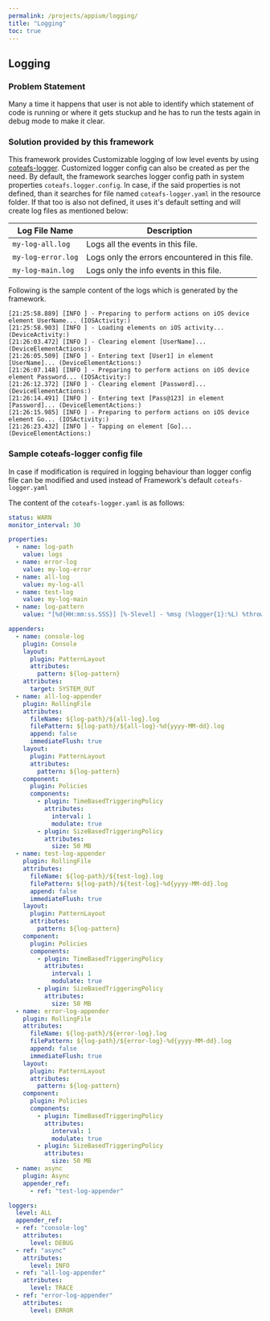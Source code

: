 ```yaml
---
permalink: /projects/appium/logging/
title: "Logging"
toc: true
---
```

## Logging

### Problem Statement

Many a time it happens that user is not able to identify which statement of code is running or where it gets stuckup and he has to run the tests again in debug mode to make it clear.

### Solution provided by this framework

This framework provides Customizable logging of low level events by using [coteafs-logger](https://github.com/WasiqB/coteafs-logger). Customized logger config can also be created as per the need. By default, the framework searches logger config path in system properties `coteafs.logger.config`. In case, if the said properties is not defined, than it searches for file named `coteafs-logger.yaml` in the resource folder. If that too is also not defined, it uses it's default setting and will create log files as mentioned below:

Log File Name | Description
--------------|-------------
`my-log-all.log` | Logs all the events in this file.
`my-log-error.log` | Logs only the errors encountered in this file.
`my-log-main.log` | Logs only the info events in this file.

Following is the sample content of the logs which is generated by the framework.

```terminal
[21:25:58.889] [INFO ] - Preparing to perform actions on iOS device element UserName... (IOSActivity:)
[21:25:58.903] [INFO ] - Loading elements on iOS activity... (DeviceActivity:)
[21:26:03.472] [INFO ] - Clearing element [UserName]... (DeviceElementActions:)
[21:26:05.509] [INFO ] - Entering text [User1] in element [UserName]... (DeviceElementActions:)
[21:26:07.148] [INFO ] - Preparing to perform actions on iOS device element Password... (IOSActivity:)
[21:26:12.372] [INFO ] - Clearing element [Password]... (DeviceElementActions:)
[21:26:14.491] [INFO ] - Entering text [Pass@123] in element [Password]... (DeviceElementActions:)
[21:26:15.985] [INFO ] - Preparing to perform actions on iOS device element Go... (IOSActivity:)
[21:26:23.432] [INFO ] - Tapping on element [Go]... (DeviceElementActions:)
```

### Sample coteafs-logger config file

In case if modification is required in logging behaviour than logger config file can be modified and used instead of Framework's default `coteafs-logger.yaml`

The content of the `coteafs-logger.yaml` is as follows:

```yaml
status: WARN
monitor_interval: 30

properties:
  - name: log-path
    value: logs
  - name: error-log
    value: my-log-error
  - name: all-log
    value: my-log-all
  - name: test-log
    value: my-log-main
  - name: log-pattern
    value: "[%d{HH:mm:ss.SSS}] [%-5level] - %msg (%logger{1}:%L) %throwable{short.message}%n"

appenders:
  - name: console-log
    plugin: Console
    layout:
      plugin: PatternLayout
      attributes:
        pattern: ${log-pattern}
    attributes:
      target: SYSTEM_OUT
  - name: all-log-appender
    plugin: RollingFile
    attributes:
      fileName: ${log-path}/${all-log}.log
      filePattern: ${log-path}/${all-log}-%d{yyyy-MM-dd}.log
      append: false
      immediateFlush: true
    layout:
      plugin: PatternLayout
      attributes:
        pattern: ${log-pattern}
    component:
      plugin: Policies
      components:
        - plugin: TimeBasedTriggeringPolicy
          attributes:
            interval: 1
            modulate: true
        - plugin: SizeBasedTriggeringPolicy
          attributes:
            size: 50 MB
  - name: test-log-appender
    plugin: RollingFile
    attributes:
      fileName: ${log-path}/${test-log}.log
      filePattern: ${log-path}/${test-log}-%d{yyyy-MM-dd}.log
      append: false
      immediateFlush: true
    layout:
      plugin: PatternLayout
      attributes:
        pattern: ${log-pattern}
    component:
      plugin: Policies
      components:
        - plugin: TimeBasedTriggeringPolicy
          attributes:
            interval: 1
            modulate: true
        - plugin: SizeBasedTriggeringPolicy
          attributes:
            size: 50 MB
  - name: error-log-appender
    plugin: RollingFile
    attributes:
      fileName: ${log-path}/${error-log}.log
      filePattern: ${log-path}/${error-log}-%d{yyyy-MM-dd}.log
      append: false
      immediateFlush: true
    layout:
      plugin: PatternLayout
      attributes:
        pattern: ${log-pattern}
    component:
      plugin: Policies
      components:
        - plugin: TimeBasedTriggeringPolicy
          attributes:
            interval: 1
            modulate: true
        - plugin: SizeBasedTriggeringPolicy
          attributes:
            size: 50 MB
  - name: async
    plugin: Async
    appender_ref:
      - ref: "test-log-appender"

loggers:
  level: ALL
  appender_ref:
  - ref: "console-log"
    attributes:
      level: DEBUG
  - ref: "async"
    attributes:
      level: INFO
  - ref: "all-log-appender"
    attributes:
      level: TRACE
  - ref: "error-log-appender"
    attributes:
      level: ERROR
```
